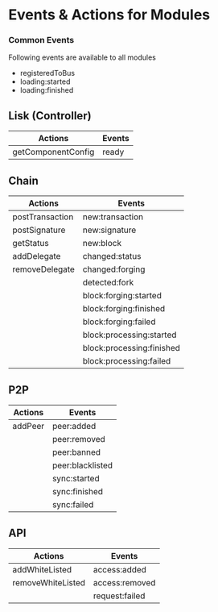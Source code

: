 # Events & Actions for Modules

### Common Events

Following events are available to all modules

* registeredToBus
* loading:started
* loading:finished

## Lisk (Controller)

| Actions            | Events |
| ------------------ | ------ |
| getComponentConfig | ready  |

## Chain

| Actions         | Events                    |
| --------------- | ------------------------- |
| postTransaction | new:transaction           |
| postSignature   | new:signature             |
| getStatus       | new:block                 |
| addDelegate     | changed:status            |
| removeDelegate  | changed:forging           |
|                 | detected:fork             |
|                 | block:forging:started     |
|                 | block:forging:finished    |
|                 | block:forging:failed      |
|                 | block:processing:started  |
|                 | block:processing:finished |
|                 | block:processing:failed   |

## P2P

| Actions | Events           |
| ------- | ---------------- |
| addPeer | peer:added       |
|         | peer:removed     |
|         | peer:banned      |
|         | peer:blacklisted |
|         | sync:started     |
|         | sync:finished    |
|         | sync:failed      |

## API

| Actions           | Events         |
| ----------------- | -------------- |
| addWhiteListed    | access:added   |
| removeWhiteListed | access:removed |
|                   | request:failed |
